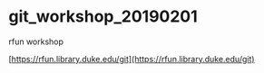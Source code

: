 # git_workshop_20190201

rfun workshop </br >

[https://rfun.library.duke.edu/git](https://rfun.library.duke.edu/git)

